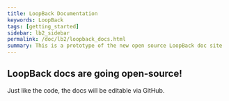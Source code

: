 ```yaml
---
title: LoopBack Documentation
keywords: LoopBack
tags: [getting_started]
sidebar: lb2_sidebar
permalink: /doc/lb2/loopback_docs.html
summary: This is a prototype of the new open source LoopBack doc site
---
```


## LoopBack docs are going open-source!

Just like the code, the docs will be editable via GitHub.
